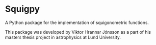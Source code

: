 # Squigpy
A Python package for the implementation of squigonometric functions. 

This package was developed by Viktor Hrannar Jónsson as a part of his masters thesis project in astrophysics at Lund University.
